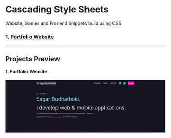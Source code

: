 # Cascading Style Sheets
Website, Games and Fronend Snippets build using CSS.

### 1. [Portfolio Website](https://github.com/sagar-code/CSS/tree/master/Portfolio)

___

## Projects Preview
#### 1. Portfolio Website
![Portfolio Preview](https://github.com/sagar-code/CSS/blob/master/Portfolio/images/portfolio_preview.png "Portfolio Preiview")
